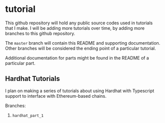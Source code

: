 # tutorial

This github repository will hold any public source codes used in tutorials that I make.
I will be adding more tutorials over time, by adding more branches to this github repository.

The `master` branch will contain this README and supporting documentation. Other branches will
be considered the ending point of a particular tutorial.

Additional documentation for parts might be found in the README of a particular part.

## Hardhat Tutorials

I plan on making a series of tutorials about using Hardhat with Typescript support to interface
with Ethereum-based chains.

Branches:

1. `hardhat_part_1`